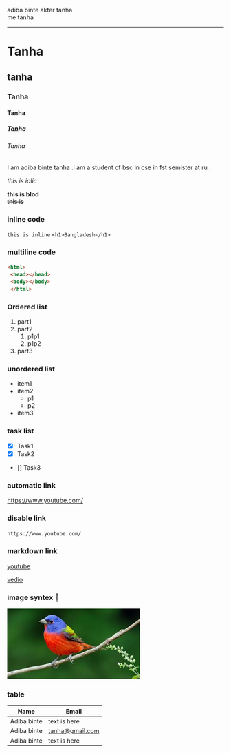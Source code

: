 <!-- this is a markdown -->
adiba binte akter tanha  
me tanha 

---

 # Tanha  
 ## tanha  
 ### Tanha
 #### Tanha  
 ##### Tanha
 ###### Tanha

 <p>I am adiba binte tanha .i am a student of bsc in cse in fst semister at ru .</p>
 <i>this is ialic</i>  <br>

 __this is blod__<br>
 ~~this is~~<br>

 ### inline code

 `this is inline`
 `<h1>Bangladesh</h1>`
### multiline code
 ```html 
 <html>
  <head></head>
  <body></body>
  </html>

 ```
 ### Ordered list
 1. part1
 2. part2
    1. p1p1
    2. p1p2
 3. part3
### unordered list
- item1
- item2
  - p1
  -  p2
- item3
### task list
- [x] Task1
- [x] Task2
- [] Task3
### automatic link
https://www.youtube.com/
### disable link
`https://www.youtube.com/`
### markdown link
[youtube](https://www.youtube.com/)

[vedio][link]

### image syntex 🙂
![bird](./image/download.jpeg)

### table
| Name | Email |
|-------| ------- |
|Adiba binte | text is here|
|Adiba binte | tanha@gmail.com|
|Adiba binte | text is here|

<!-- link -->

[link]:https://www.youtube.com/